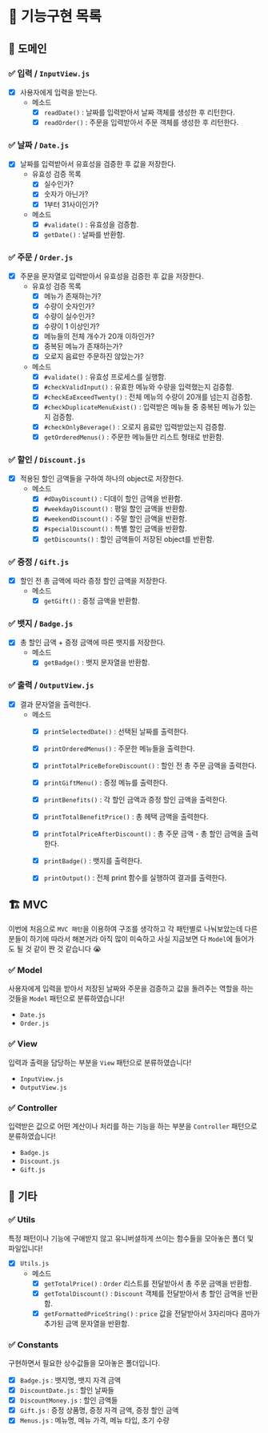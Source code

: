 # :rocket: 기능구현 목록

## :pushpin: 도메인

### :white_check_mark: 입력 / `InputView.js`

- [x] 사용자에게 입력을 받는다.
  - 메소드
    - [x] `readDate()` : 날짜를 입력받아서 날짜 객체를 생성한 후 리턴한다.
    - [x] `readOrder()` : 주문을 입력받아서 주문 객체를 생성한 후 리턴한다.

### :white_check_mark: 날짜 / `Date.js`

- [x] 날짜를 입력받아서 유효성을 검증한 후 값을 저장한다.
  - 유효성 검증 목록
    - [x] 실수인가?
    - [x] 숫자가 아닌가?
    - [x] 1부터 31사이인가?
  - 메소드
    - [x] `#validate()` : 유효성을 검증함.
    - [x] `getDate()` : 날짜를 반환함.

### :white_check_mark: 주문 / `Order.js`

- [x] 주문을 문자열로 입력받아서 유효성을 검증한 후 값을 저장한다.
  - 유효성 검증 목록
    - [x] 메뉴가 존재하는가?
    - [x] 수량이 숫자인가?
    - [x] 수량이 실수인가?
    - [x] 수량이 1 이상인가?
    - [x] 메뉴들의 전체 개수가 20개 이하인가?
    - [x] 중복된 메뉴가 존재하는가?
    - [x] 오로지 음료만 주문하진 않았는가?
  - 메소드
    - [x] `#validate()` : 유효성 프로세스를 실행함.
    - [x] `#checkValidInput()` : 유효한 메뉴와 수량을 입력했는지 검증함.
    - [x] `#checkEaExceedTwenty()` : 전체 메뉴의 수량이 20개를 넘는지 검증함.
    - [x] `#checkDuplicateMenuExist()` : 입력받은 메뉴들 중 중복된 메뉴가 있는지 검증함.
    - [x] `#checkOnlyBeverage()` : 오로지 음료만 입력받았는지 검증함.
    - [x] `getOrderedMenus()` : 주문한 메뉴들만 리스트 형태로 반환함.

### :white_check_mark: 할인 / `Discount.js`

- [x] 적용된 할인 금액들을 구하여 하나의 object로 저장한다.
  - 메소드
    - [x] `#dDayDiscount()` : 디데이 할인 금액을 반환함.
    - [x] `#weekdayDiscount()` : 평일 할인 금액을 반환함.
    - [x] `#weekendDiscount()` : 주말 할인 금액을 반환함.
    - [x] `#specialDiscount()` : 특별 할인 금액을 반환함.
    - [x] `getDiscounts()` : 할인 금액들이 저장된 object를 반환함.

### :white_check_mark: 증정 / `Gift.js`

- [x] 할인 전 총 금액에 따라 증정 할인 금액을 저장한다.
  - 메소드
    - [x] `getGift()` : 증정 금액을 반환함.

### :white_check_mark: 뱃지 / `Badge.js`
- [x] 총 할인 금액 + 증정 금액에 따른 뱃지를 저장한다.
  - 메소드
    - [x] `getBadge()` : 뱃지 문자열을 반환함.

### :white_check_mark: 출력 / `OutputView.js`

- [x] 결과 문자열을 출력한다.
  - 메소드
     - [x] `printSelectedDate()` : 선택된 날짜를 출력한다.
     - [x] `printOrderedMenus()` : 주문한 메뉴들을 출력한다.
     - [x] `printTotalPriceBeforeDiscount()` : 할인 전 총 주문 금액을 출력한다.
     - [x] `printGiftMenu()` : 증정 메뉴를 출력한다.
     - [x] `printBenefits()` : 각 할인 금액과 증정 할인 금액을 출력한다.
     - [x] `printTotalBenefitPrice()` : 총 헤택 금액을 출력한다.
     - [x] `printTotalPriceAfterDiscount()` : 총 주문 금액 - 총 할인 금액을 출력한다.
     - [x] `printBadge()` : 뱃지를 출력한다.
     - [x] `printOutput()` : 전체 print 함수를 실행하여 결과를 출력한다.


## :building_construction: MVC

이번에 처음으로 `MVC 패턴`을 이용하여 구조를 생각하고 각 패턴별로 나눠보았는데 다른 분들이 하기에 따라서 해본거라 아직 많이 미숙하고 사실 지금보면 다 `Model`에 들어가도 될 것 같이 짠 것 같습니다 😭

### :white_check_mark: Model

사용자에게 입력을 받아서 저장된 날짜와 주문을 검증하고 값을 돌려주는 역할을 하는 것들을 `Model` 패턴으로 분류하였습니다!

- `Date.js`
- `Order.js`

### :white_check_mark: View

입력과 출력을 담당하는 부분을 `View` 패턴으로 분류하였습니다!

- `InputView.js`
- `OutputView.js`

### :white_check_mark: Controller

입력받은 값으로 어떤 계산이나 처리를 하는 기능을 하는 부분을 `Controller` 패턴으로 분류하였습니다!

- `Badge.js`
- `Discount.js`
- `Gift.js`


## :wrench: 기타

### :white_check_mark: Utils

특정 패턴이나 기능에 구애받지 않고 유니버셜하게 쓰이는 함수들을 모아놓은 폴더 및 파일입니다!

- [x] `Utils.js`
  - 메소드
    - [x] `getTotalPrice()` : `Order` 리스트를 전달받아서 총 주문 금액을 반환함.
    - [x] `getTotalDiscount()` : `Discount` 객체를 전달받아서 총 할인 금액을 반환함.
    - [x] `getFormattedPriceString()` : `price` 값을 전달받아서 3자리마다 콤마가 추가된 금액 문자열을 반환함.

### :white_check_mark: Constants

구현하면서 필요한 상수값들을 모아놓은 폴더입니다.

- [x] `Badge.js` : 뱃지명, 뱃지 자격 금액
- [x] `DiscountDate.js` : 할인 날짜들
- [x] `DiscountMoney.js` : 할인 금액들
- [x] `Gift.js` : 증정 상품명, 증정 자격 금액, 증정 할인 금액
- [x] `Menus.js` : 메뉴명, 메뉴 가격, 메뉴 타입, 초기 수량
